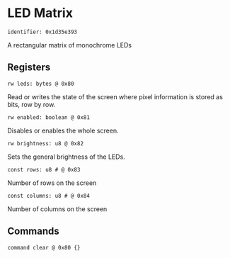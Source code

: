 # LED Matrix

    identifier: 0x1d35e393

A rectangular matrix of monochrome LEDs

## Registers

    rw leds: bytes @ 0x80

Read or writes the state of the screen where pixel information is 
stored as bits, row by row.

    rw enabled: boolean @ 0x81
 
 Disables or enables the whole screen.
 
    rw brightness: u8 @ 0x82
    
Sets the general brightness of the LEDs.
 
    const rows: u8 # @ 0x83
    
Number of rows on the screen

    const columns: u8 # @ 0x84
    
Number of columns on the screen

## Commands

    command clear @ 0x80 {}
